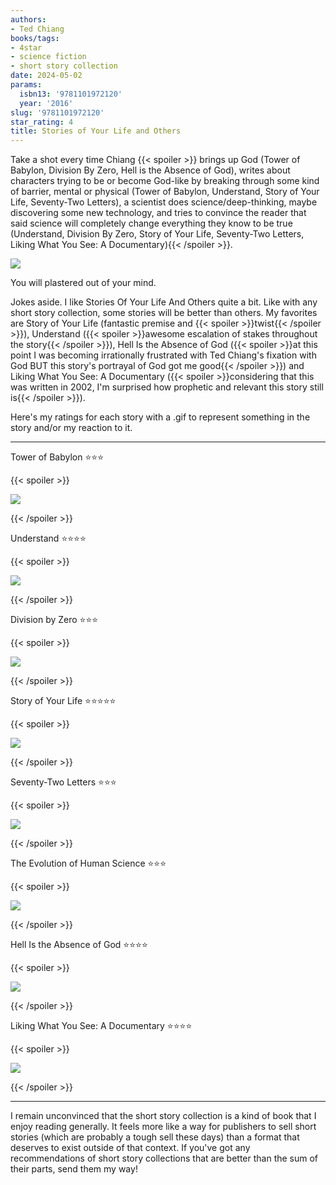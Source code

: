 ```yaml
---
authors:
- Ted Chiang
books/tags:
- 4star
- science fiction
- short story collection
date: 2024-05-02
params:
  isbn13: '9781101972120'
  year: '2016'
slug: '9781101972120'
star_rating: 4
title: Stories of Your Life and Others
---
```


Take a shot every time Chiang {{< spoiler >}} brings up God (Tower of Babylon, Division By Zero, Hell is the Absence of God), writes about characters trying to be or become God-like by breaking through some kind of barrier, mental or physical (Tower of Babylon, Understand, Story of Your Life, Seventy-Two Letters), a scientist does science/deep-thinking, maybe discovering some new technology, and tries to convince the reader that said science will completely change everything they know to be true (Understand, Division By Zero, Story of Your Life, Seventy-Two Letters, Liking What You See: A Documentary){{< /spoiler >}}.

![](drink)

You will plastered out of your mind.

<!--more-->

Jokes aside. I like Stories Of Your Life And Others quite a bit. Like with any short story collection, some stories will be better than others. My favorites are Story of Your Life (fantastic premise and {{< spoiler >}}twist{{< /spoiler >}}), Understand ({{< spoiler >}}awesome escalation of stakes throughout the story{{< /spoiler >}}), Hell Is the Absence of God ({{< spoiler >}}at this point I was becoming irrationally frustrated with Ted Chiang's fixation with God BUT this story's portrayal of God got me good{{< /spoiler >}}) and Liking What You See: A Documentary ({{< spoiler >}}considering that this was written in 2002, I'm surprised how prophetic and relevant this story still is{{< /spoiler >}}).

Here's my ratings for each story with a .gif to represent something in the story and/or my reaction to it.

---

Tower of Babylon ⭐⭐⭐

{{< spoiler >}}

![](droptheball)

{{< /spoiler >}}

Understand ⭐⭐⭐⭐

{{< spoiler >}}

![](explain)

{{< /spoiler >}}

Division by Zero ⭐⭐⭐

{{< spoiler >}}

![](dunno)

{{< /spoiler >}}

Story of Your Life ⭐⭐⭐⭐⭐

{{< spoiler >}}

![](cheese)

{{< /spoiler >}}

Seventy-Two Letters ⭐⭐⭐

{{< spoiler >}}

![](selfsabotage)

{{< /spoiler >}}

The Evolution of Human Science ⭐⭐⭐

{{< spoiler >}}

![](thinking)

{{< /spoiler >}}

Hell Is the Absence of God ⭐⭐⭐⭐

{{< spoiler >}}

![](scared)

{{< /spoiler >}}

Liking What You See: A Documentary ⭐⭐⭐⭐

{{< spoiler >}}

![](heythere)

{{< /spoiler >}}

---

I remain unconvinced that the short story collection is a kind of book that I enjoy reading generally. It feels more like a way for publishers to sell short stories (which are probably a tough sell these days) than a format that deserves to exist outside of that context. If you've got any recommendations of short story collections that are better than the sum of their parts, send them my way!